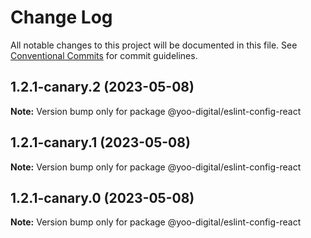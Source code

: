 # Change Log

All notable changes to this project will be documented in this file.
See [Conventional Commits](https://conventionalcommits.org) for commit guidelines.

## 1.2.1-canary.2 (2023-05-08)

**Note:** Version bump only for package @yoo-digital/eslint-config-react





## 1.2.1-canary.1 (2023-05-08)

**Note:** Version bump only for package @yoo-digital/eslint-config-react





## 1.2.1-canary.0 (2023-05-08)

**Note:** Version bump only for package @yoo-digital/eslint-config-react
